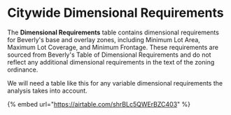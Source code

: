 # Citywide Dimensional Requirements

The **Dimensional Requirements** table contains dimensional requirements for Beverly's base and overlay zones, including Minimum Lot Area, Maximum Lot Coverage, and Minimum Frontage. These requirements are sourced from Beverly's Table of Dimensional Requirements and do not reflect any additional dimensional requirements in the text of the zoning ordinance.&#x20;

We will need a table like this for any variable dimensional requirements the analysis takes into account.&#x20;

{% embed url="https://airtable.com/shrBLc5QWErBZC403" %}

